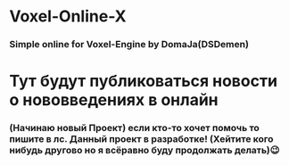 # Voxel-Online-X

### Simple online for Voxel-Engine by DomaJa(DSDemen)

# Тут будут публиковаться новости о нововведениях в онлайн

###  (Начинаю новый Проект) если кто-то хочет помочь то пишите в лс. Данный проект в разработке! (Хейтите кого нибудь другово но я всёравно буду продолжать делать):wink:

